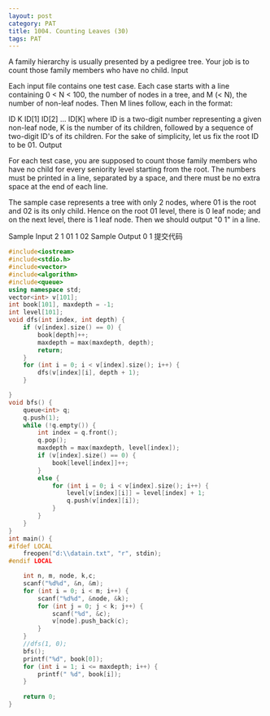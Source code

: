 ```yaml
---
layout: post
category: PAT
title: 1004. Counting Leaves (30)
tags: PAT
---
```

A family hierarchy is usually presented by a pedigree tree. Your job is to count those family members who have no child.
Input

Each input file contains one test case. Each case starts with a line containing 0 < N < 100, the number of nodes in a tree, and M (< N), the number of non-leaf nodes. Then M lines follow, each in the format:

ID K ID[1] ID[2] ... ID[K]
where ID is a two-digit number representing a given non-leaf node, K is the number of its children, followed by a sequence of two-digit ID's of its children. For the sake of simplicity, let us fix the root ID to be 01.
Output

For each test case, you are supposed to count those family members who have no child for every seniority level starting from the root. The numbers must be printed in a line, separated by a space, and there must be no extra space at the end of each line.

The sample case represents a tree with only 2 nodes, where 01 is the root and 02 is its only child. Hence on the root 01 level, there is 0 leaf node; and on the next level, there is 1 leaf node. Then we should output "0 1" in a line.

Sample Input
2 1
01 1 02
Sample Output
0 1
提交代码

```c++
#include<iostream>
#include<stdio.h>
#include<vector>
#include<algorithm>
#include<queue>
using namespace std;
vector<int> v[101];
int book[101], maxdepth = -1;
int level[101];
void dfs(int index, int depth) {
	if (v[index].size() == 0) {
		book[depth]++;
		maxdepth = max(maxdepth, depth);
		return;
	}
	for (int i = 0; i < v[index].size(); i++) {
		dfs(v[index][i], depth + 1);
	}

}
void bfs() {
	queue<int> q;
	q.push(1);
	while (!q.empty()) {
		int index = q.front();
		q.pop();
		maxdepth = max(maxdepth, level[index]);
		if (v[index].size() == 0) {
			book[level[index]]++;
		}
		else {
			for (int i = 0; i < v[index].size(); i++) {
				level[v[index][i]] = level[index] + 1;
				q.push(v[index][i]);
			}
		}
	}
}
int main() {
#ifdef LOCAL
	freopen("d:\\datain.txt", "r", stdin);
#endif LOCAL

	int n, m, node, k,c;
	scanf("%d%d", &n, &m);
	for (int i = 0; i < m; i++) {
		scanf("%d%d", &node, &k);
		for (int j = 0; j < k; j++) {
			scanf("%d", &c);
			v[node].push_back(c);
		}
	}
	//dfs(1, 0);
	bfs();
	printf("%d", book[0]);
	for (int i = 1; i <= maxdepth; i++) {
		printf(" %d", book[i]);
	}
	
	return 0;
}
```
